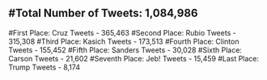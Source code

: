 #Total Number of Tweets: 1,084,986 
---
#First Place: Cruz Tweets - 365,463
#Second Place: Rubio Tweets - 315,308
#Third Place: Kasich Tweets - 173,513
#Fourth Place: Clinton Tweets - 155,452
#Fifth Place: Sanders Tweets - 30,028
#Sixth Place: Carson Tweets - 21,602
#Seventh Place: Jeb! Tweets - 15,459
#Last Place: Trump Tweets - 8,174
